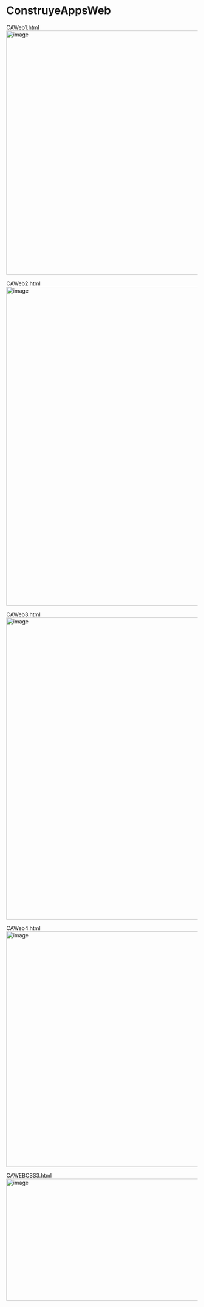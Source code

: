 # ConstruyeAppsWeb
CAWeb1.html
<img width="1036" height="644" alt="image" src="https://github.com/user-attachments/assets/affed686-87fc-45d9-8a89-9f5c345ac482" />

CAWeb2.html
<img width="1597" height="841" alt="image" src="https://github.com/user-attachments/assets/00458af4-1b8f-45d2-a9e7-0ae34538309c" />

CAWeb3.html
<img width="1443" height="796" alt="image" src="https://github.com/user-attachments/assets/7247c825-cf7b-4d68-891a-1b8f868f7917" />

CAWeb4.html
<img width="1517" height="621" alt="image" src="https://github.com/user-attachments/assets/2b6fd0d5-d3f0-4e1e-9788-c084ecd36b6c" />

CAWEBCSS3.html
<img width="1266" height="322" alt="image" src="https://github.com/user-attachments/assets/c95e4813-f8e6-4bfb-a414-b340045682ad" />
